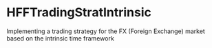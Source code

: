 # HFFTradingStratIntrinsic
Implementing a trading strategy for the FX (Foreign Exchange) market based on the intrinsic time framework
